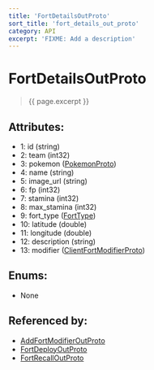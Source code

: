 ```yaml
---
title: 'FortDetailsOutProto'
sort_title: 'fort_details_out_proto'
category: API
excerpt: 'FIXME: Add a description'
---
```


[comment]: <> (THIS PART IS GENERATED - AKA DON'T EDIT THIS PART MANUALLY)

# FortDetailsOutProto

> {{ page.excerpt }}

## Attributes:

- 1: id (string)
- 2: team (int32)
- 3: pokemon ([PokemonProto](../PokemonProto/)) 
- 4: name (string)
- 5: image_url (string) 
- 6: fp (int32)
- 7: stamina (int32)
- 8: max_stamina (int32)
- 9: fort_type ([FortType](../../enums/FortType/))
- 10: latitude (double)
- 11: longitude (double)
- 12: description (string)
- 13: modifier ([ClientFortModifierProto](../ClientFortModifierProto/)) 

## Enums:

- None

## Referenced by:

- [AddFortModifierOutProto](../AddFortModifierOutProto/)
- [FortDeployOutProto](../FortDeployOutProto/)
- [FortRecallOutProto](../FortRecallOutProto/)

[comment]: <> (YOU CAN EDIT AFTER THIS)
